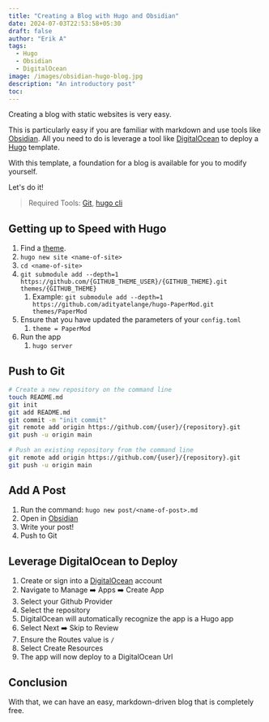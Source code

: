 ```yaml
---
title: "Creating a Blog with Hugo and Obsidian"
date: 2024-07-03T22:53:58+05:30
draft: false
author: "Erik A"
tags:
  - Hugo
  - Obsidian
  - DigitalOcean
image: /images/obsidian-hugo-blog.jpg
description: "An introductory post"
toc: 
---
```

Creating a blog with static websites is very easy. 

This is particularly easy if you are familiar with markdown and use tools like [Obsidian](obsidian.md). All you need to do is leverage a tool like [DigitalOcean](www.digitalocean.com) to deploy a [Hugo](www.gohugo.io) template.

With this template, a foundation for a blog is available for you to modify yourself.

Let's do it!

> Required Tools: [Git](https://www.git-scm.com/downloads), [hugo cli](https://gohugo.io/installation/)

## Getting up to Speed with Hugo
1. Find a [theme](https://themes.gohugo.io/).
2. `hugo new site <name-of-site>`
3. `cd <name-of-site>`
4. `git submodule add --depth=1 https://github.com/{GITHUB_THEME_USER}/{GITHUB_THEME}.git themes/{GITHUB_THEME}`
	1. Example: `git submodule add --depth=1 https://github.com/adityatelange/hugo-PaperMod.git themes/PaperMod`
5. Ensure that you have updated the parameters of your `config.toml`
	1. `theme = PaperMod`
6. Run the app
	1. `hugo server`

## Push to Git
```bash
# Create a new repository on the command line
touch README.md
git init
git add README.md
git commit -m "init commit"
git remote add origin https://github.com/{user}/{repository}.git
git push -u origin main
 
# Push an existing repository from the command line
git remote add origin https://github.com/{user}/{repository}.git
git push -u origin main
```

## Add A Post
1. Run the command: `hugo new post/<name-of-post>.md`
2. Open in [Obsidian](https://obsidian.md/) 
3. Write your post!
4. Push to Git

## Leverage DigitalOcean to Deploy
1. Create or sign into a [DigitalOcean](https://digitalocean.com) account
2. Navigate to Manage ➡️ Apps ➡️ Create App
3. Select your Github Provider
4. Select the repository
5. DigitalOcean will automatically recognize the app is a Hugo app
6. Select Next ➡️ Skip to Review
7. Ensure the Routes value is `/`
8. Select Create Resources
9. The app will now deploy to a DigitalOcean Url

## Conclusion
With that, we can have an easy, markdown-driven blog that is completely free. 